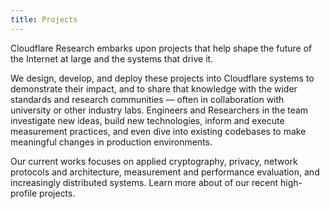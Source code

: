 ```yaml
---
title: Projects
---
```



Cloudflare Research embarks upon projects that help shape the future of the Internet at large and the systems that drive it. 

We design, develop, and deploy these projects into Cloudflare systems to demonstrate their impact, and to share that knowledge with the wider standards and research communities — often in collaboration with university or other industry labs. Engineers and Researchers in the team investigate new ideas, build new technologies, inform and execute measurement practices, and even dive into existing codebases to make meaningful changes in production environments. 

Our current works focuses on applied cryptography, privacy, network protocols and architecture, measurement and performance evaluation, and increasingly distributed systems. Learn more about of our recent high-profile projects.